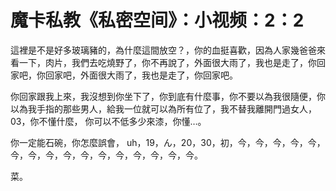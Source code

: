 # 魔卡私教《私密空间》：小视频：2：2

這裡是不是好多玻璃豬的，為什麼這間放空？，你的血挺喜歡，因為人家幾爸爸來看一下，肉片，我們去吃燒野了，你不再說了，外面很大雨了，我也是走了，你回家吧，你回家吧，外面很大雨了，我也是走了，你回家吧。

你回家跟我上來，我沒想到你坐下了，你到底有什麼事，你不要以為我很隨便，你以為我手指的那些男人，給我一位就可以為所有位了，我不替我離開門過女人，03，你不懂什麼， 你可以不低多少來漆，你懂…。

你一定能石碗，你怎麼誤會， uh，19，ん，20，30，初，今，今，今，今，今，今，今，今，今，今，今，今，今，今，今，今。

菜。